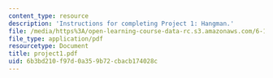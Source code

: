 ```yaml
---
content_type: resource
description: 'Instructions for completing Project 1: Hangman.'
file: /media/https%3A/open-learning-course-data-rc.s3.amazonaws.com/6-189-a-gentle-introduction-to-programming-using-python-january-iap-2008/6b3bd210f97d0a359b72cbacb174028c_project1.pdf
file_type: application/pdf
resourcetype: Document
title: project1.pdf
uid: 6b3bd210-f97d-0a35-9b72-cbacb174028c
---
```


